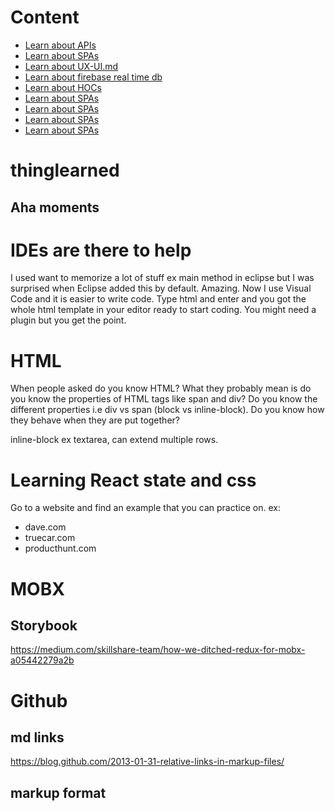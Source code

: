 # Content
* [Learn about APIs](API.md)
* [Learn about SPAs](SPA.md)
* [Learn about UX-UI.md](UX-UI.md.md)
* [Learn about firebase real time db](firebase.md)
* [Learn about HOCs](HigherOrderComponents.md)
* [Learn about SPAs](SPA.md)
* [Learn about SPAs](SPA.md)
* [Learn about SPAs](SPA.md)
* [Learn about SPAs](SPA.md)

# thinglearned
## Aha moments

# IDEs are there to help
I used want to memorize a lot of stuff ex main method in eclipse but I was surprised when Eclipse added this by default. Amazing. Now I use Visual Code and it is easier to write code. Type html and enter and you got the whole html template in your editor ready to start coding. You might need a plugin but you get the point.

 # HTML
 When people asked do you know HTML? What they probably mean is do you know the properties of HTML tags like span and div? Do you know the different properties i.e div vs span (block vs inline-block). Do you know how they behave when they are put together?

inline-block ex textarea, can extend multiple rows.

# Learning React state and css
Go to a website and find an example that you can practice on.
ex:
* dave.com
* truecar.com
* producthunt.com


# MOBX
## Storybook
https://medium.com/skillshare-team/how-we-ditched-redux-for-mobx-a05442279a2b

# Github
## md links
https://blog.github.com/2013-01-31-relative-links-in-markup-files/

## markup format
